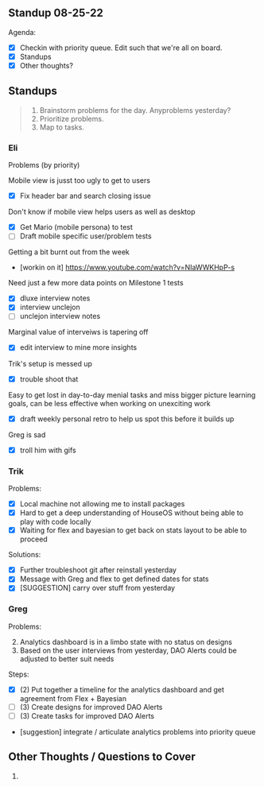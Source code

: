 ## Standup 08-25-22

Agenda:

- [x] Checkin with priority queue. Edit such that we're all on board.
- [x] Standups
- [x] Other thoughts?

## Standups

> 1. Brainstorm problems for the day. Anyproblems yesterday?
> 2. Prioritize problems.
> 3. Map to tasks.

### Eli

Problems (by priority)

Mobile view is jusst too ugly to get to users

- [x] Fix header bar and search closing issue

Don't know if mobile view helps users as well as desktop

- [x] Get Mario (mobile persona) to test
- [ ] Draft mobile specific user/problem tests

Getting a bit burnt out from the week

- [workin on it] https://www.youtube.com/watch?v=NIaWWKHpP-s

Need just a few more data points on Milestone 1 tests

- [x] dluxe interview notes
- [x] interview unclejon
- [ ] unclejon interview notes

Marginal value of interveiws is tapering off

- [x] edit interview to mine more insights

Trik's setup is messed up

- [x] trouble shoot that

Easy to get lost in day-to-day menial tasks and miss bigger picture learning goals, can be less effective when working on unexciting work

- [x] draft weekly personal retro to help us spot this before it builds up

Greg is sad

- [x] troll him with gifs

### Trik

Problems:

- [x] Local machine not allowing me to install packages
- [x] Hard to get a deep understanding of HouseOS without being able to play with code locally
- [x] Waiting for flex and bayesian to get back on stats layout to be able to proceed

Solutions:

- [x] Further troubleshoot git after reinstall yesterday
- [x] Message with Greg and flex to get defined dates for stats
- [x] [SUGGESTION] carry over stuff from yesterday

### Greg

Problems:

2. Analytics dashboard is in a limbo state with no status on designs
3. Based on the user interviews from yesterday, DAO Alerts could be adjusted to better suit needs

Steps:

- [x] (2) Put together a timeline for the analytics dashboard and get agreement from Flex + Bayesian
- [ ] (3) Create designs for improved DAO Alerts
- [ ] (3) Create tasks for improved DAO Alerts
- [suggestion] integrate / articulate analytics problems into priority queue

## Other Thoughts / Questions to Cover

1.
